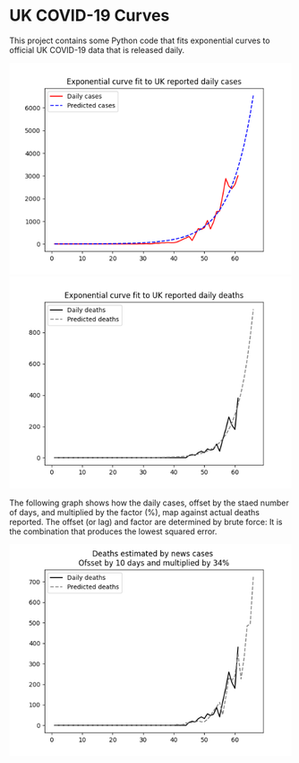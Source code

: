 # UK COVID-19 Curves

This project contains some Python code that fits exponential curves to
official UK COVID-19 data that is released daily.

![Graph of actual cases and exponential curve](cases.png)
![Graph of actual cases and exponential deaths](deaths.png)

The following graph shows how the daily cases, offset by the staed number of days, 
and  multiplied by the factor (%), map against actual deaths reported.
The offset (or lag) and factor are determined by brute force: 
It is the combination that produces the lowest squared error.

![Graph of predicted deaths based on earlier new cases](cases-deaths.png)




